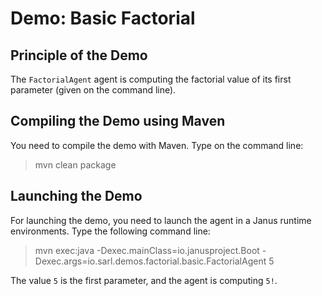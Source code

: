 Demo: Basic Factorial
=====================

## Principle of the Demo

The `FactorialAgent` agent is computing the factorial
value of its first parameter (given on the command line).

## Compiling the Demo using Maven

You need to compile the demo with Maven. Type on the command
line:

> mvn clean package

## Launching the Demo

For launching the demo, you need to launch the agent
in a Janus runtime environments.
Type the following command line:

> mvn exec:java
>     -Dexec.mainClass=io.janusproject.Boot
>     -Dexec.args=io.sarl.demos.factorial.basic.FactorialAgent 5

The value `5` is the first parameter, and the agent is
computing `5!`.
